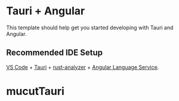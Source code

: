 # Tauri + Angular

This template should help get you started developing with Tauri and Angular.

## Recommended IDE Setup

[VS Code](https://code.visualstudio.com/) + [Tauri](https://marketplace.visualstudio.com/items?itemName=tauri-apps.tauri-vscode) + [rust-analyzer](https://marketplace.visualstudio.com/items?itemName=rust-lang.rust-analyzer) + [Angular Language Service](https://marketplace.visualstudio.com/items?itemName=Angular.ng-template).
# mucutTauri
